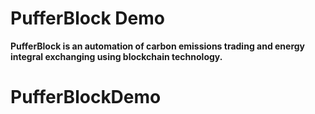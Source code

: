 # PufferBlock Demo

**PufferBlock is an automation of carbon emissions trading and energy integral exchanging using blockchain technology.**
# PufferBlockDemo
